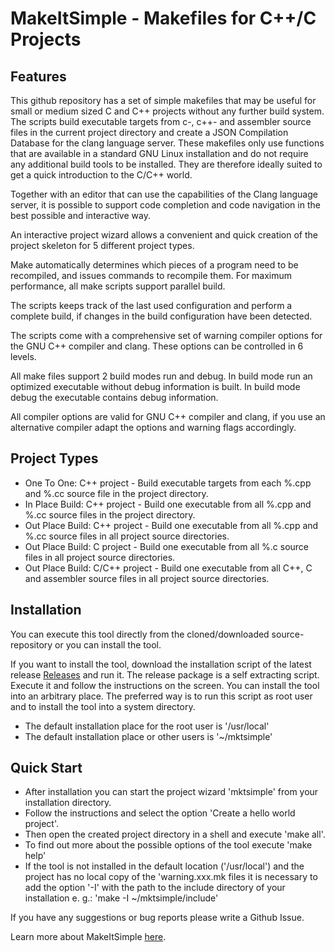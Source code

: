 # MakeItSimple - Makefiles for C++/C Projects


## Features

This github repository has a set of simple makefiles that may be useful for small or medium sized C and C++
projects without any further build system. The scripts build executable targets from c-, c++- and
assembler source files in the current project directory and create a JSON Compilation Database for
the clang language server.
These makefiles only use functions that are available in a standard GNU Linux installation and do
not require any additional build tools to be installed. They are therefore ideally suited to get a
quick introduction to the C/C++ world.

Together with an editor that can use the capabilities of the Clang language server, it is possible to
support code completion and code navigation in the best possible and interactive way.

An interactive project wizard allows a convenient and quick creation of the project skeleton for 5
different project types.

Make automatically determines which pieces of a program need to be recompiled, and issues commands
to recompile them. For maximum performance, all make scripts support parallel build.

The scripts keeps track of the last used configuration and perform a complete build, if changes in
the build configuration have been detected.

The scripts come with a comprehensive set of warning compiler options for the GNU C++ compiler and clang.
These options can be controlled in 6 levels.

All make files support 2 build modes run and debug. In build mode run an optimized executable without
debug information is built. In build mode debug the executable contains debug information.

All compiler options are valid for GNU C++ compiler and clang, if you use an alternative compiler
adapt the options and warning flags accordingly.

## Project Types

* One To One:      C++ project    - Build executable targets from each %.cpp and %.cc source file in the project directory.
* In Place Build:  C++ project    - Build one executable from all %.cpp and %.cc source files in the project directory.
* Out Place Build: C++ project   - Build one executable from all %.cpp and %.cc source files in all project source directories.
* Out Place Build: C project     - Build one executable from all %.c source files in all project source directories.
* Out Place Build: C/C++ project - Build one executable from all C++, C and assembler source files in all project source directories.

## Installation

You can execute this tool directly from the cloned/downloaded source-repository or you can install the tool.

If you want to install the tool, download the installation script of the latest release [Releases](https://github.com/joergboe/MakeItSimple/releases)
and run it. The release package is a self extracting script. Execute it and follow the instructions on the screen.
You can install the tool into an arbitrary place. The preferred way is to run this script as root user
and to install the tool into a system directory.
* The default installation place for the root user is '/usr/local'
* The default installation place or other users is '~/mktsimple'

## Quick Start

* After installation you can start the project wizard 'mktsimple' from your installation directory.
* Follow the instructions and select the option 'Create a hello world project'.
* Then open the created project directory in a shell and execute 'make all'.
* To find out more about the possible options of the tool execute 'make help'
* If the tool is not installed in the default location ('/usr/local') and the project has no local copy
of the 'warning.xxx.mk files it is necessary to add the option '-I' with the path to the include directory
of your installation e. g.: 'make -I ~/mktsimple/include'

If you have any suggestions or bug reports please write a Github Issue.

Learn more about MakeItSimple [here](https://www.joergboe.de/makeitsimple.html).